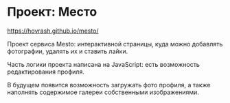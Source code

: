 # Проект: Место

https://hovrash.github.io/mesto/

Проект сервиса Mesto: интерактивной страницы, куда можно добавлять фотографии, удалять их и ставить лайки.

Часть логики проекта написана на JavaScript: есть возможность редактирования профиля.

В будущем появится возможность загружать фото профиля, а также наполнять содержимое галереи собственными изображениями.

